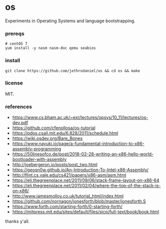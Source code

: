 # os

Experiments in Operating Systems and language bootstrapping.

### prereqs

```
# centOS 7
yum install -y nasm nasm-doc qemu seabios
```

### install

```
git clone https://github.com/jethrodaniel/os && cd os && make
```

### license

MIT.

### references

- https://www.cs.bham.ac.uk/~exr/lectures/opsys/10_11/lectures/os-dev.pdf
- https://github.com/cfenollosa/os-tutorial
- https://pdos.csail.mit.edu/6.828/2011/schedule.html
- https://wiki.osdev.org/Bare_Bones
- https://www.nayuki.io/page/a-fundamental-introduction-to-x86-assembly-programming
- https://50linesofco.de/post/2018-02-28-writing-an-x86-hello-world-bootloader-with-assembly
- http://joebergeron.io/posts/post_two.html
- https://geosn0w.github.io/An-Introduction-To-Intel-x86-Assembly/
- http://flint.cs.yale.edu/cs421/papers/x86-asm/asm.html
- https://eli.thegreenplace.net/2011/09/06/stack-frame-layout-on-x86-64
- https://eli.thegreenplace.net/2011/02/04/where-the-top-of-the-stack-is-on-x86/
- http://www.jamesmolloy.co.uk/tutorial_html/index.html
- https://github.com/nornagon/jonesforth/blob/master/jonesforth.S
- https://www.forth.com/starting-forth/0-starting-forth/
- https://mitpress.mit.edu/sites/default/files/sicp/full-text/book/book.html

thanks y'all.

